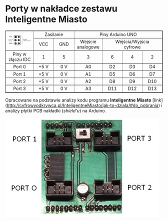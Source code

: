 # Porty w nakładce zestawu Inteligentne Miasto

<table border="1" cellpadding="5" align="center">
<tr align="center">
  <td rowspan="2"><img src="IDC-6.jpg" /></td>
  <td colspan="2">Zasilanie</td>
  <td colspan="4">Piny Arduino UNO</td>
</tr>
<tr align="center">
  <td>VCC</td>
  <td>GND</td>
  <td>Wejście<br />analogowe</td>
  <td colspan="3">Wejścia/Wyjścia<br />cyfrowe</td>
</tr>
<tr align="center">
  <td width="120">Piny w złączu IDC</td>
  <td width="80">1</td>
  <td width="80">5</td>
  <td width="80">3</td>
  <td width="80">6</td>
  <td width="80">4</td>
  <td width="80">2</td>
</tr>
<tr align="center">
  <td>Port 0</td>
  <td>+5 V</td>
  <td>0 V</td>
  <td>A0</td>
  <td>D2</td>
  <td>D3</td>
  <td>D4</td>
</tr>
<tr align="center">
  <td>Port 1</td>
  <td>+5 V</td>
  <td>0 V</td>
  <td>A1</td>
  <td>D5</td>
  <td>D6</td>
  <td>D7</td>
</tr>
<tr align="center">
  <td>Port 2</td>
  <td>+5 V</td>
  <td>0 V</td>
  <td>A2</td>
  <td>D8</td>
  <td>D9</td>
  <td>D10</td>
</tr>
<tr align="center">
  <td>Port 3</td>
  <td>+5 V</td>
  <td>0 V</td>
  <td>A3</td>
  <td>D11</td>
  <td>D12</td>
  <td>D13</td>
</tr>
</table>

Opracowane na podstawie analizy kodu programu **Inteligentne Miasto** [link] (http://cyfrowyodkrywca.pl/InteligentneMiasto/jak-to-dziala/#do_pobrania) i analizy płytki PCB nakładki (*shield'u*) na Arduino.

<img src="IM_shield.jpg" />




